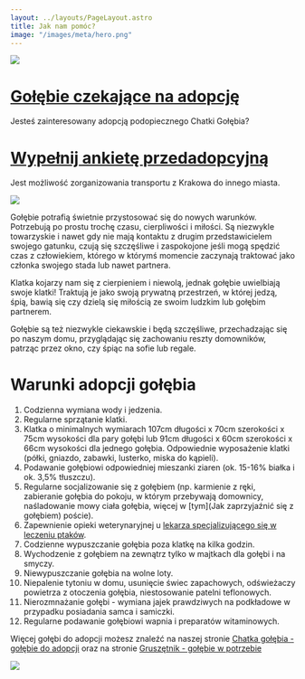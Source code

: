 ```yaml
---
layout: ../layouts/PageLayout.astro
title: Jak nam pomóc?
image: "/images/meta/hero.png"
---
```


![](../images/posts/Adopcja/Adopcja.jpg)

# [Gołębie czekające na adopcję](/birds)

Jesteś zainteresowany adopcją podopiecznego Chatki Gołębia? 
# [Wypełnij ankietę przedadopcyjną](/adopt)

Jest możliwość zorganizowania transportu z Krakowa do innego miasta.

![](../images/posts/Adopcja/Adopcjagołębi.jpg)

Gołębie potrafią świetnie przystosować się do nowych warunków. Potrzebują po prostu trochę czasu, cierpliwości i miłości. Są niezwykle towarzyskie i nawet gdy nie mają kontaktu z drugim przedstawicielem swojego gatunku, czują się szczęśliwe i zaspokojone jeśli mogą spędzić czas z człowiekiem, którego w którymś momencie zaczynają traktować jako członka swojego stada lub nawet partnera. 

Klatka kojarzy nam się z cierpieniem i niewolą, jednak gołębie uwielbiają swoje klatki! Traktują je jako swoją prywatną przestrzeń, w której jedzą, śpią, bawią się czy dzielą się miłością ze swoim ludzkim lub gołębim partnerem. 

Gołębie są też niezwykle ciekawskie i będą szczęśliwe, przechadzając się po naszym domu, przyglądając się zachowaniu reszty domowników, patrząc przez okno, czy śpiąc na sofie lub regale.

# Warunki adopcji gołębia
1. Codzienna wymiana wody i jedzenia.
2. Regularne sprzątanie klatki.
3. Klatka o minimalnych wymiarach 107cm długości x 70cm szerokości x 75cm wysokości dla pary gołębi lub 91cm długości x 60cm szerokości x 66cm wysokości dla jednego gołębia. Odpowiednie wyposażenie klatki (półki, gniazdo, zabawki, lusterko, miska do kąpieli).
4. Podawanie gołębiowi odpowiedniej mieszanki ziaren (ok. 15-16% białka i ok. 3,5% tłuszczu).
5. Regularne socjalizowanie się z gołębiem (np. karmienie z ręki, zabieranie gołębia do pokoju, w którym przebywają domownicy, naśladowanie mowy ciała gołębia, więcej w [tym](Jak zaprzyjaźnić się z gołębiem) poście).
6. Zapewnienie opieki weterynaryjnej u [lekarza specjalizującego się w leczeniu ptaków](https://www.google.com/maps/d/u/0/viewer?mid=1Zzb9DNho0v9q7D0_pXt0LlcK_63nr6AI&fbclid=IwAR32zPCt11NYOx5y2agWXJAIbrJ4HoljxS9FBknglcr0JmPpJloeswoyqOU&ll=50.233291637921965%2C20.120435368923747&z=8).
7. Codzienne wypuszczanie gołębia poza klatkę na kilka godzin.
8. Wychodzenie z gołębiem na zewnątrz tylko w majtkach dla gołębi i na smyczy.
9. Niewypuszczanie gołębia na wolne loty.
10. Niepalenie tytoniu w domu, usunięcie świec zapachowych, odświeżaczy powietrza z otoczenia gołębia, niestosowanie patelni teflonowych.
11. Nierozmnażanie gołębi - wymiana jajek prawdziwych na podkładowe w przypadku posiadania samca i samiczki.
12. Regularne podawanie gołębiowi wapnia i preparatów witaminowych.

Więcej gołębi do adopcji możesz znaleźć na naszej stronie [Chatka gołębia - gołębie do adopcji](https://www.facebook.com/chatkagolebia/) oraz na stronie [Gruszętnik - gołębie w potrzebie](https://www.facebook.com/gruszetnik/)

![](../images/posts/Adopcja/Zelda.jpg)
